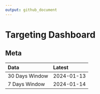 ```yaml
---
output: github_document
---
```


# Targeting Dashboard



## Meta


|Data           |Latest     |
|:--------------|:----------|
|30 Days Window |2024-01-13 |
|7 Days Window  |2024-01-14 |
